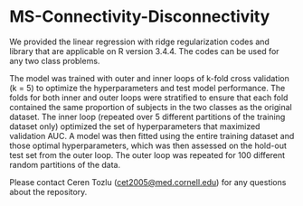 # MS-Connectivity-Disconnectivity

We provided the linear regression with ridge regularization codes and library that are applicable on R version 3.4.4. The codes can be used for any two class problems.

The model was trained with outer and inner loops of k-fold cross validation (k = 5) to optimize the hyperparameters and test model performance. The folds for both inner and outer loops were stratified to ensure that each fold contained the same proportion of subjects in the two classes as the original dataset. The inner loop (repeated over 5 different partitions of the training dataset only) optimized the set of hyperparameters that maximized validation AUC. A model was then fitted using the entire training dataset and those optimal hyperparameters, which was then assessed on the hold-out test set from the outer loop. The outer loop was repeated for 100 different random partitions of the data. 

Please contact Ceren Tozlu (cet2005@med.cornell.edu) for any questions about the repository.




